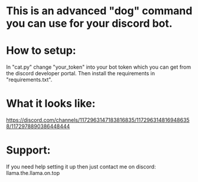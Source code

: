 # This is an advanced "dog" command you can use for your discord bot.

# How to setup:
In "cat.py" change "your_token" into your bot token which you can get from the discord developer portal. Then install the requirements in "requirements.txt".

# What it looks like:
https://discord.com/channels/1172963147183816835/1172963148169486358/1172978890386448444

# Support:
If you need help setting it up then just contact me on discord: llama.the.llama.on.top
